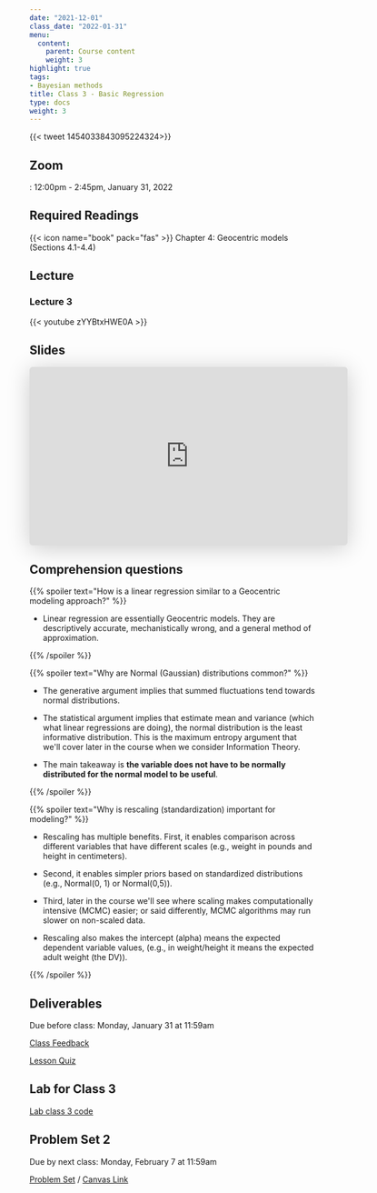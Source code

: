 ```yaml
---
date: "2021-12-01"
class_date: "2022-01-31"
menu:
  content:
    parent: Course content
    weight: 3
highlight: true
tags:
- Bayesian methods
title: Class 3 - Basic Regression
type: docs
weight: 3
---
```


{{< tweet 1454033843095224324>}}

## Zoom

<a href="https://uncc.zoom.us/j/93339403054"><i class="fas fa-video fa-lg"></i></a>: 12:00pm - 2:45pm, January 31, 2022

## Required Readings

{{< icon name="book" pack="fas" >}} Chapter 4: Geocentric models (Sections 4.1-4.4)

<!--more-->

## Lecture

### Lecture 3

{{< youtube zYYBtxHWE0A >}}

## Slides

<iframe class="speakerdeck-iframe" frameborder="0" src="https://speakerdeck.com/player/f3ab6dba78c24f74a843e0b2701a457d" title="Statistical Rethinking 2022 Lecture 03" allowfullscreen="true" mozallowfullscreen="true" webkitallowfullscreen="true" style="border: 0px; background: padding-box padding-box rgba(0, 0, 0, 0.1); margin: 0px; padding: 0px; border-radius: 6px; box-shadow: rgba(0, 0, 0, 0.2) 0px 5px 40px; width: 560px; height: 314px;" data-ratio="1.78343949044586"></iframe>

## Comprehension questions

{{% spoiler text="How is a linear regression similar to a Geocentric modeling approach?" %}}

- Linear regression are essentially Geocentric models. They are descriptively accurate, mechanistically wrong, and a general method of approximation.

{{% /spoiler %}}

{{% spoiler text="Why are Normal (Gaussian) distributions common?" %}}

- The generative argument implies that summed fluctuations tend towards normal distributions.

- The statistical argument implies that estimate mean and variance (which what linear regressions are doing), the normal distribution is the least informative distribution. This is the maximum entropy argument that we'll cover later in the course when we consider Information Theory.

- The main takeaway is **the variable does not have to be normally distributed for the normal model to be useful**.

{{% /spoiler %}}

{{% spoiler text="Why is rescaling (standardization) important for modeling?" %}}

- Rescaling has multiple benefits. First, it enables comparison across different variables that have different scales (e.g., weight in pounds and height in centimeters).

- Second, it enables simpler priors based on standardized distributions (e.g., Normal(0, 1) or Normal(0,5)).

- Third, later in the course we'll see where scaling makes computationally intensive (MCMC) easier; or said differently,  MCMC algorithms may run slower on non-scaled data.

- Rescaling also makes the intercept (alpha) means the expected dependent variable values, (e.g., in weight/height it means the expected adult weight (the DV)).

{{% /spoiler %}}

## Deliverables

Due before class: Monday, January 31 at 11:59am 

<a href="https://forms.gle/zMipNzav3BCL3Rwy9"><i class="fas fa-comment fa-lg"></i>  Class Feedback</a>

<a href="https://uncc.instructure.com/courses/171000/quizzes/331402"><i class="fas fa-question fa-lg"></i>  Lesson Quiz</a>

## Lab for Class 3

[Lab class 3 code](../../lab/03-class)

## Problem Set 2

Due by next class: Monday, February 7 at 11:59am 

<a href="{{ .Site.baseurl }}/assignment/02-problem-set"><i class="fas fa-pencil-ruler fa-lg"></i>  Problem Set</a> / [Canvas Link](https://uncc.instructure.com/courses/171000/assignments/1415433)

